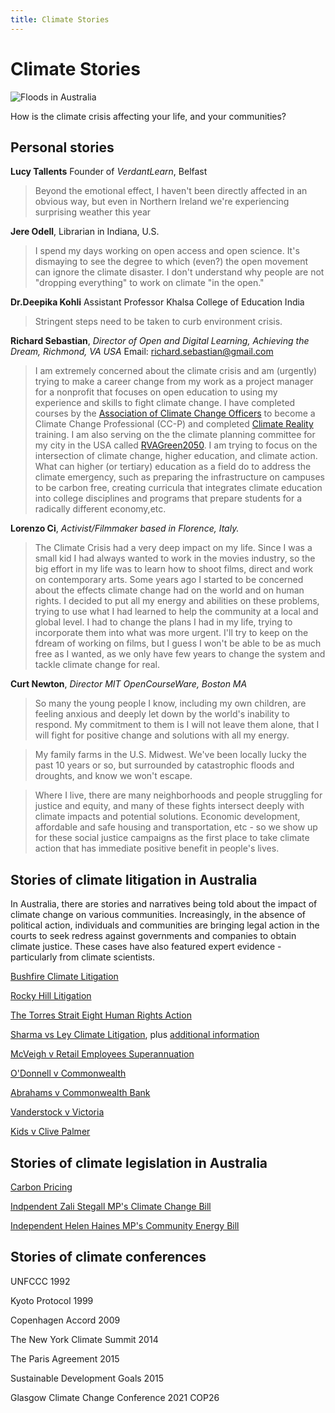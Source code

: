 ```yaml
---
title: Climate Stories
---
```


# Climate Stories

![Floods in Australia](https://live.staticflickr.com/5086/5348818542_b8b032a47b_n.jpg)

How is the climate crisis affecting your life, and your communities?

## Personal stories

**Lucy Tallents** Founder of *VerdantLearn*, Belfast
> Beyond the emotional effect, I haven't been directly affected in an obvious way, but even in Northern Ireland we're experiencing surprising weather this year

**Jere Odell**, Librarian in Indiana, U.S.
> I spend my days working on open access and open science. It's dismaying to see the degree to which (even?) the open movement can ignore the climate disaster. I don't understand why people are not "dropping everything" to work on climate "in the open."


**Dr.Deepika Kohli** Assistant Professor Khalsa College of Education India 
> Stringent steps need to be taken to curb environment crisis.


**Richard Sebastian**, *Director of Open and Digital Learning, Achieving the Dream, Richmond, VA USA* Email: [richard.sebastian@gmail.com](mailto:richard.sebastian@gmail.com)

>I am extremely concerned about the climate crisis and am (urgently) trying to make a career change from my work as a project manager for a nonprofit that focuses on open education to using my experience and skills to fight climate change. I have completed courses by the [Association of Climate Change Officers](climateofficers.org/) to become a Climate Change Professional (CC-P) and completed [Climate Reality](https://www.climaterealityproject.org/) training. I am also serving on the the climate planning committee for my city in the USA called [RVAGreen2050](https://www.rvagreen2050.com ). I am trying to focus on the intersection of climate change, higher education, and climate action. What can higher (or tertiary) education as a field do to address the climate emergency, such as preparing the infrastructure on campuses to be carbon free, creating curricula that integrates climate education into college disciplines and programs that prepare students for a radically different economy,etc.


**Lorenzo Ci**, *Activist/Filmmaker based in Florence, Italy.*
>The Climate Crisis had a very deep impact on my life. Since I was a small kid I had always wanted to work in the movies industry, so the big effort in my life was to learn how to shoot films, direct and work on contemporary arts. Some years ago I started to be concerned about the effects climate change had on the world and on human rights. I decided to put all my energy and abilities on these problems, trying to use what I had learned to help the community at a local and global level. I had to change the plans I had in my life, trying to incorporate them into what was more urgent. I'll try to keep on the fdream of working on films, but I guess I won't be able to be as much free as I wanted, as we only have few years to change the system and tackle climate change for real.

**Curt Newton**, *Director MIT OpenCourseWare, Boston MA*
> So many the young people I know, including my own children, are feeling anxious and deeply let down by the world's inability to respond. My commitment to them is I will not leave them alone, that I will fight for positive change and solutions with all my energy.

> My family farms in the U.S. Midwest. We've been locally lucky the past 10 years or so, but surrounded by catastrophic floods and droughts, and know we won't escape.

> Where I live, there are many neighborhoods and people struggling for justice and equity, and many of these fights intersect deeply with climate impacts and potential solutions. Economic development, affordable and safe housing and transportation, etc - so we show up for these social justice campaigns as the first place to take climate action that has immediate positive benefit in people's lives. 

## Stories of climate litigation in Australia

In Australia, there are stories and narratives being told about the impact of climate change on various communities. Increasingly, in the absence of political action, individuals and communities are bringing legal action in the courts to seek redress against governments and companies to obtain climate justice. These cases have also featured expert evidence - particularly from climate scientists.

[Bushfire Climate Litigation](https://theconversation.com/bushfire-survivors-just-won-a-crucial-case-against-the-nsw-environmental-watchdog-putting-other-states-on-notice-166820)

[Rocky Hill Litigation](https://www.edo.org.au/2019/02/06/rocky-hill-gloucester-case-win/#:~:text=In%20February%202019%2C%20EDO%20secured,gas%20emissions%20and%20climate%20change)

[The Torres Strait Eight Human Rights Action](https://www.abc.net.au/news/2020-09-30/torres-strait-islanders-fight-government-over-climate-change/12714644)

[Sharma vs Ley Climate Litigation](https://www.sbs.com.au/language/english/the-schoolgirl-who-took-australia-s-environment-minister-to-court-on-climate-change), plus [additional information](https://equitygenerationlawyers.com/cases/sharma-v-minister-for-environment/)

[McVeigh v Retail Employees Superannuation](https://equitygenerationlawyers.com/cases/mcveigh-v-rest/)

[O'Donnell v Commonwealth](https://equitygenerationlawyers.com/cases/odonnell-v-commonwealth/)

[Abrahams v Commonwealth Bank](https://equitygenerationlawyers.com/abrahams-v-commonwealth-bank-of-australia-2021/)

[Vanderstock v Victoria](https://equitygenerationlawyers.com/cases/vanderstock-v-victoria/)

[Kids v Clive Palmer](https://theconversation.com/these-young-queenslanders-are-taking-on-clive-palmers-coal-company-and-making-history-for-human-rights-138732)

## Stories of climate legislation in Australia

[Carbon Pricing](https://theconversation.com/carbon-pricing-its-a-proven-way-to-reduce-emissions-but-everyones-too-scared-to-mention-it-132342)

[Indpendent Zali Stegall MP's Climate Change Bill](https://www.zalisteggall.com.au/support_for_climate_change_bills_following_committee_report)

[Independent Helen Haines MP's Community Energy Bill](https://reneweconomy.com.au/haines-proposes-483m-local-power-agency-to-help-communities-buy-in-to-wind-and-solar/)

## Stories of climate conferences

UNFCCC 1992

Kyoto Protocol 1999

Copenhagen Accord 2009

The New York Climate Summit 2014

The Paris Agreement 2015

Sustainable Development Goals 2015

Glasgow Climate Change Conference 2021 COP26

